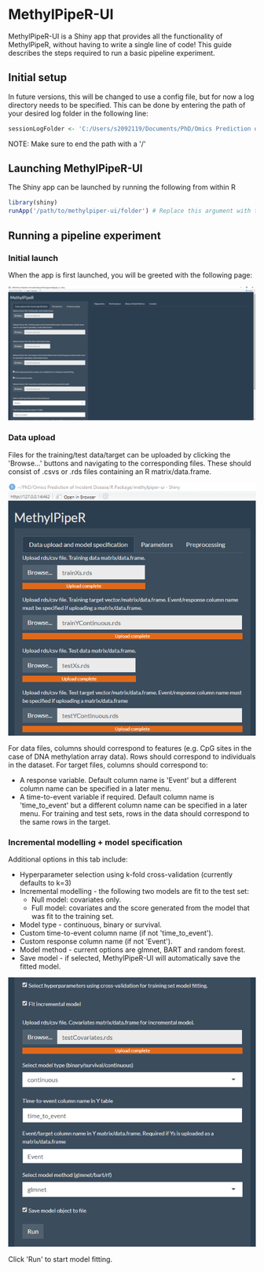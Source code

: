 # MethylPipeR-UI
MethylPipeR-UI is a Shiny app that provides all the functionality of MethylPipeR, without having to write a single line of code!
This guide describes the steps required to run a basic pipeline experiment.

## Initial setup
In future versions, this will be changed to use a config file, but for now a log directory needs to be specified.
This can be done by entering the path of your desired log folder in the following line:
```r
sessionLogFolder <- 'C:/Users/s2092119/Documents/PhD/Omics Prediction of Incident Disease/R Package/MethylPipeR-UI_logs/' # Replace this with your log folder path
```
NOTE: Make sure to end the path with a '/'

## Launching MethylPipeR-UI
The Shiny app can be launched by running the following from within R
```r
library(shiny)
runApp('/path/to/methylpiper-ui/folder') # Replace this argument with the path to the methylpiper-ui folder (where app.R is located)
```

## Running a pipeline experiment
### Initial launch
When the app is first launched, you will be greeted with the following page:

![Initial page](readme_resources/initial.PNG)

### Data upload
Files for the training/test data/target can be uploaded by clicking the 'Browse...' buttons and navigating to the corresponding files.
These should consist of .csvs or .rds files containing an R matrix/data.frame.

![Data upload](readme_resources/data_uploaded.PNG)

For data files, columns should correspond to features (e.g. CpG sites in the case of DNA methylation array data). Rows should correspond to individuals in the dataset.
For target files, columns should correspond to:
* A response variable. Default column name is 'Event' but a different column name can be specified in a later menu.
* A time-to-event variable if required. Default column name is 'time_to_event' but a different column name can be specified in a later menu.
For training and test sets, rows in the data should correspond to the same rows in the target.

### Incremental modelling + model specification
Additional options in this tab include:
* Hyperparameter selection using k-fold cross-validation (currently defaults to k=3)
* Incremental modelling - the following two models are fit to the test set:
    * Null model: covariates only.
    * Full model: covariates and the score generated from the model that was fit to the training set.
* Model type - continuous, binary or survival.
* Custom time-to-event column name (if not 'time_to_event').
* Custom response column name (if not 'Event').
* Model method - current options are glmnet, BART and random forest.
* Save model - if selected, MethylPipeR-UI will automatically save the fitted model.

![Other options](readme_resources/incremental_modelling_and_model_specification.PNG)

Click 'Run' to start model fitting.